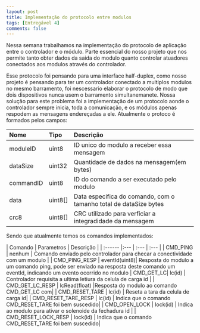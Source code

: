```yaml
---
layout: post
title: Implementação do protocolo entre modulos
tags: [Entregável 4]
comments: false
---
```



Nessa semana trabalhamos na implementação do protocolo de aplicação entre o controlador e o módulo. Parte essencial do nosso projeto que nos permite tanto
obter dados da saida do modulo quanto controlar atuadores conectados aos modulos através do controlador.

Esse protocolo foi pensando para uma interface half-duplex, como nosso projeto é pensando para ter um controlador conectado a multiplos modulos no mesmo
barramento, foi nescessario elaborar o protocolo de modo que dois dispositivos nunca usem o barramento simultanemanete. Nossa solução para este problema foi
a implementação de um protocolo aonde o controlador sempre inicia, toda a comunicação, e os módulos apenas respodem as mensagens endereçadas a ele.
Atualmente o protoco é formados pelos campos:

| Nome | Tipo | Descrição |
| :------ |:--- | :--- |
| moduleID | uint8 | ID unico do modulo a receber essa mensagem |
| dataSize | uint32| Quantidade de dados na mensagem(em bytes)|
| commandID| uint8 | ID do comando a ser executado pelo modulo |
| data | uint8[]   |Data especifica do comando, com o tamanho total de dataSize bytes|
| crc8 | uint8[]   | CRC utilizado para verficiar a integradidade da mensagem|


Sendo que atualmente temos os comandos implementados:

| Comando | Parametros | Descrição |
| :------ |:--- | :--- | :--- |
| CMD_PING | nenhum |  Comando enviado pelo controlador para checar a conectividade com um modulo |
| CMD_PING_RESP | eventId(uint8)| Resposta do modulo a um comando ping, pode ser enviado na resposta deste comando um eventId, indicando um evento ocorrido no modulo
| CMD_GET_LC| lc(id) | Controlador requisita a ultima letiura da celula de carga id |
| CMD_GET_LC_RESP | lcRead(float)  |Resposta do modulo ao comando CMD_GET_LC com|
| CMD_RESET_TARE | lc(id) | Reseta a tara da celula de carga id|
| CMD_RESET_TARE_RESP | lc(id) | Indica que o comando CMD_RESET_TARE foi bem suscedido|
| CMD_OPEN_LOCK | lock(id) | Indica ao modulo para ativar o solenoide da fechadura id |
| CMD_RESET_LOCK_RESP | lock(id) | Indica que o comando CMD_RESET_TARE foi bem suscedido|
